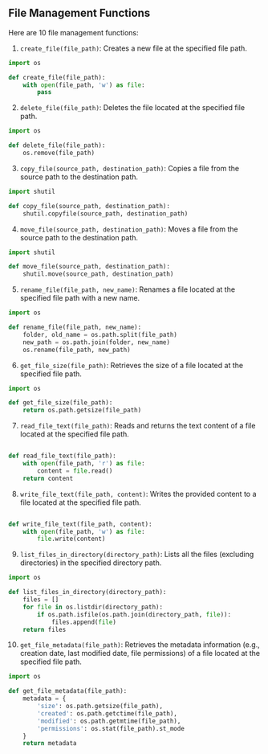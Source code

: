 ## File Management Functions

Here are 10 file management functions:

1. `create_file(file_path)`: Creates a new file at the specified file path.

```python
import os

def create_file(file_path):
    with open(file_path, 'w') as file:
        pass
```

2. `delete_file(file_path)`: Deletes the file located at the specified file path.

```python
import os

def delete_file(file_path):
    os.remove(file_path)
```

3. `copy_file(source_path, destination_path)`: Copies a file from the source path to the destination path.

```python
import shutil

def copy_file(source_path, destination_path):
    shutil.copyfile(source_path, destination_path)
```

4. `move_file(source_path, destination_path)`: Moves a file from the source path to the destination path.

```python
import shutil

def move_file(source_path, destination_path):
    shutil.move(source_path, destination_path)
```

5. `rename_file(file_path, new_name)`: Renames a file located at the specified file path with a new name.

```python
import os

def rename_file(file_path, new_name):
    folder, old_name = os.path.split(file_path)
    new_path = os.path.join(folder, new_name)
    os.rename(file_path, new_path)
```

6. `get_file_size(file_path)`: Retrieves the size of a file located at the specified file path.

```python
import os

def get_file_size(file_path):
    return os.path.getsize(file_path)
```

7. `read_file_text(file_path)`: Reads and returns the text content of a file located at the specified file path.

```python

def read_file_text(file_path):
    with open(file_path, 'r') as file:
        content = file.read()
    return content
```

8. `write_file_text(file_path, content)`: Writes the provided content to a file located at the specified file path.

```python

def write_file_text(file_path, content):
    with open(file_path, 'w') as file:
        file.write(content)
```

9. `list_files_in_directory(directory_path)`: Lists all the files (excluding directories) in the specified directory path.

```python
import os

def list_files_in_directory(directory_path):
    files = []
    for file in os.listdir(directory_path):
        if os.path.isfile(os.path.join(directory_path, file)):
            files.append(file)
    return files
```

10. `get_file_metadata(file_path)`: Retrieves the metadata information (e.g., creation date, last modified date, file permissions) of a file located at the specified file path.

```python
import os

def get_file_metadata(file_path):
    metadata = {
        'size': os.path.getsize(file_path),
        'created': os.path.getctime(file_path),
        'modified': os.path.getmtime(file_path),
        'permissions': os.stat(file_path).st_mode
    }
    return metadata
```
